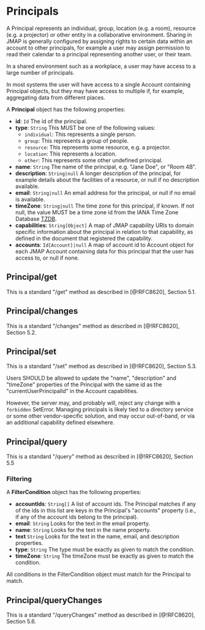 # Principals

A Principal represents an individual, group, location (e.g. a room), resource (e.g. a projector) or other entity in a collaborative environment. Sharing in JMAP is generally configured by assigning rights to certain data within an account to other principals, for example a user may assign permission to read their calendar to a principal representing another user, or their team.

In a shared environment such as a workplace, a user may have access to a large number of principals.

In most systems the user will have access to a single Account containing Principal objects, but they may have access to multiple if, for example, aggregating data from different places.

A **Principal** object has the following properties:

- **id**: `Id`
  The id of the principal.
- **type**: `String`
  This MUST be one of the following values:
  - `individual`: This represents a single person.
  - `group`: This represents a group of people.
  - `resource`: This represents some resource, e.g. a projector.
  - `location`: This represents a location.
  - `other`: This represents some other undefined principal.
- **name**: `String`
  The name of the principal, e.g. "Jane Doe", or "Room 4B".
- **description**: `String|null`
  A longer description of the principal, for example details about the facilities of a resource, or null if no description available.
- **email**: `String|null`
  An email address for the principal, or null if no email is available.
- **timeZone**: `String|null`
  The time zone for this principal, if known. If not null, the value MUST be a time zone id from the IANA Time Zone Database [TZDB](https://www.iana.org/time-zones).
- **capabilities**: `String[Object]`
  A map of JMAP capability URIs to domain specific information about the principal in relation to that capability, as defined in the document that registered the capability.
- **accounts**: `Id[Account]|null`
  A map of account id to Account object for each JMAP Account containing data
  for this principal that the user has access to, or null if none.

## Principal/get

This is a standard "/get" method as described in [@!RFC8620], Section 5.1.

## Principal/changes

This is a standard "/changes" method as described in [@!RFC8620], Section 5.2.

## Principal/set

This is a standard "/set" method as described in [@!RFC8620], Section 5.3.

Users SHOULD be allowed to update the "name", "description" and "timeZone" properties of the Principal with the same id as the "currentUserPrincipalId" in the Account capabilities.

However, the server may, and probably will, reject any change with a `forbidden` SetError. Managing principals is likely tied to a directory service or some other vendor-specific solution, and may occur out-of-band, or via an additional capability defined elsewhere.

## Principal/query

This is a standard "/query" method as described in [@!RFC8620], Section 5.5

### Filtering

A **FilterCondition** object has the following properties:

- **accountIds**: `String[]`
  A list of account ids. The Principal matches if any of the ids in this list are keys in the Principal's "accounts" property (i.e., if any of the account ids belong to the principal).
- **email**: `String`
  Looks for the text in the email property.
- **name**: `String`
  Looks for the text in the name property.
- **text** `String`
  Looks for the text in the name, email, and description properties.
- **type**: `String`
  The type must be exactly as given to match the condition.
- **timeZone**: `String`
  The timeZone must be exactly as given to match the condition.

All conditions in the FilterCondition object must match for the Principal to match.

## Principal/queryChanges

This is a standard "/queryChanges" method as described in [@!RFC8620], Section 5.6.
